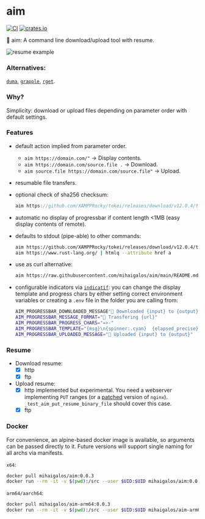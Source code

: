 
# aim
[![CI](https://github.com/mihaigalos/aim/actions/workflows/ci.yaml/badge.svg)](https://github.com/mihaigalos/aim/actions/workflows/ci.yaml)
[![crates.io](https://img.shields.io/crates/d/aim.svg)](https://crates.io/crates/aim)

🎯 aim: A command line download/upload tool with resume.

![resume example](screenshots/aim.gif)

### Alternatives:
[`duma`](https://github.com/mattgathu/duma), [`grapple`](https://github.com/daveallie/grapple), [`rget`](https://github.com/Arcterus/rget).

### Why?
Simplicity: download or upload files depending on parameter order with default settings.

### Features
* default action implied from parameter order.
  * `aim https://domain.com/"` -> Display contents.
  * `aim https://domain.com/source.file .` -> Download.
  * `aim source.file https://domain.com/source.file"` -> Upload.

* resumable file transfers.
* optional check of sha256 checksum:
  ```rust
  aim https://github.com/XAMPPRocky/tokei/releases/download/v12.0.4/tokei-x86_64-unknown-linux-gnu.tar.gz tokei-x86_64-unknown-linux-gnu.tar.gz 0e0f0d7139c8c7e3ff20cb243e94bc5993517d88e8be8d59129730607d5c631b
  ```
* automatic no display of progressbar if content length <1MB (easy display contents of remote).

* defaults to stdout (pipe-able) to other commands:
  ```bash
  aim https://github.com/XAMPPRocky/tokei/releases/download/v12.0.4/tokei-x86_64-unknown-linux-gnu.tar.gz | tar xvz
  aim https://www.rust-lang.org/ | htmlq --attribute href a
  ```
* use as curl alternative:
  ```bash
  aim https://raw.githubusercontent.com/mihaigalos/aim/main/README.md
  ```
* configurable indicators via [`indicatif`](https://crates.io/crates/indicatif): you can change the display template and progress chars by either setting correct environment variables or creating a `.env` file in the folder you are calling from:
  ```bash
  AIM_PROGRESSBAR_DOWNLOADED_MESSAGE"🎯 Downloaded {input} to {output}"
  AIM_PROGRESSBAR_MESSAGE_FORMAT="🎯 Transfering {url}"
  AIM_PROGRESSBAR_PROGRESS_CHARS="=>-"
  AIM_PROGRESSBAR_TEMPLATE="{msg}\n{spinner:.cyan}  {elapsed_precise} ▕{bar:.white}▏ {bytes}/{total_bytes}  {bytes_per_sec}  ETA {eta}."
  AIM_PROGRESSBAR_UPLOADED_MESSAGE="🎯 Uploaded {input} to {output}"
  ```

### Resume

* Download resume:
  * [x] http
  * [x] ftp
* Upload resume:
  * [x] http implemented but experimental. You need a webserver implementing `PUT` ranges (or a [patched](https://github.com/arut/nginx-patches) version of `nginx`). `_test_aim_put_resume_binary_file` should cover this case.
  * [x] ftp

### Docker

For convenience, an alpine-based docker image is available, so arguments can be passed directly to it.
Future versions will support single naming for all archs via manifests.

`x64`:
```bash
docker pull mihaigalos/aim:0.0.3
docker run --rm -it -v $(pwd):/src --user $UID:$UID mihaigalos/aim:0.0.3 https://raw.githubusercontent.com/mihaigalos/aim/main/LICENSE.md
```

`arm64/aarch64`:
```bash
docker pull mihaigalos/aim-arm64:0.0.3
docker run --rm -it -v $(pwd):/src --user $UID:$UID mihaigalos/aim-arm64:0.0.3 https://raw.githubusercontent.com/mihaigalos/aim/main/LICENSE.md
```
